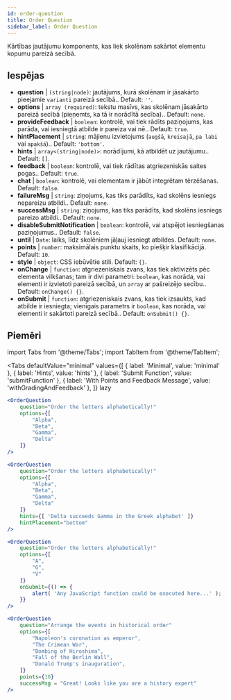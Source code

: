 ```yaml
---
id: order-question
title: Order Question
sidebar_label: Order Question
---
```


Kārtības jautājumu komponents, kas liek skolēnam sakārtot elementu kopumu pareizā secībā.

## Iespējas

* __question__ | `(string|node)`: jautājums, kurā skolēnam ir jāsakārto pieejamie `varianti` pareizā secībā.. Default: `''`.
* __options__ | `array (required)`: tekstu masīvs, kas skolēnam jāsakārto pareizā secībā (pieņemts, ka tā ir norādītā secība).. Default: `none`.
* __provideFeedback__ | `boolean`: kontrolē, vai tiek rādīts paziņojums, kas parāda, vai iesniegtā atbilde ir pareiza vai nē.. Default: `true`.
* __hintPlacement__ | `string`: mājienu izvietojums (`augšā`, `kreisajā`, `pa labi` vai `apakšā`).. Default: `'bottom'`.
* __hints__ | `array<(string|node)>`: norādījumi, kā atbildēt uz jautājumu.. Default: `[]`.
* __feedback__ | `boolean`: kontrolē, vai tiek rādītas atgriezeniskās saites pogas.. Default: `true`.
* __chat__ | `boolean`: kontrolē, vai elementam ir jābūt integrētam tērzēšanas. Default: `false`.
* __failureMsg__ | `string`: ziņojums, kas tiks parādīts, kad skolēns iesniegs nepareizu atbildi.. Default: `none`.
* __successMsg__ | `string`: ziņojums, kas tiks parādīts, kad skolēns iesniegs pareizo atbildi.. Default: `none`.
* __disableSubmitNotification__ | `boolean`: kontrolē, vai atspējot iesniegšanas paziņojumus.. Default: `false`.
* __until__ | `Date`: laiks, līdz skolēniem jāļauj iesniegt atbildes. Default: `none`.
* __points__ | `number`: maksimālais punktu skaits, ko piešķir klasifikācijā. Default: `10`.
* __style__ | `object`: CSS iebūvētie stili. Default: `{}`.
* __onChange__ | `function`: atgriezeniskais zvans, kas tiek aktivizēts pēc elementa vilkšanas; tam ir divi parametri: `boolean`, kas norāda, vai elementi ir izvietoti pareizā secībā, un `array` ar pašreizējo secību.. Default: `onChange() {}`.
* __onSubmit__ | `function`: atgriezeniskais zvans, kas tiek izsaukts, kad atbilde ir iesniegta; vienīgais parametrs ir `boolean`, kas norāda, vai elementi ir sakārtoti pareizā secībā.. Default: `onSubmit() {}`.


## Piemēri

import Tabs from '@theme/Tabs';
import TabItem from '@theme/TabItem';

<Tabs
    defaultValue="minimal"
    values={[
        { label: 'Minimal', value: 'minimal' },
        { label: 'Hints', value: 'hints' },
        { label: 'Submit Function', value: 'submitFunction' },
        { label: 'With Points and Feedback Message', value: 'withGradingAndFeedback' },
    ]}
    lazy
>

<TabItem value="minimal">

```jsx live
<OrderQuestion
    question="Order the letters alphabetically!"
    options={[
        "Alpha",
        "Beta",
        "Gamma",
        "Delta"
    ]}
/>
```
</TabItem>

<TabItem value="hints">

```jsx live
<OrderQuestion
    question="Order the letters alphabetically!"
    options={[
        "Alpha",
        "Beta",
        "Gamma",
        "Delta"
    ]}
    hints={[ 'Delta succeeds Gamma in the Greek alphabet' ]}
    hintPlacement="bottom"
/>
```
</TabItem>

<TabItem value="submitFunction">

```jsx live
<OrderQuestion
    question="Order the letters alphabetically!"
    options={[
        "A",
        "G",
        "V"
    ]}
    onSubmit={() => {
        alert( 'Any JavaScript function could be executed here...' );
    }}
/>
```
</TabItem>

<TabItem value="withGradingAndFeedback">

```jsx live
<OrderQuestion
    question="Arrange the events in historical order"
    options={[
        "Napoleon's coronation as emperor",
        "The Crimean War",
        "Bombing of Hiroshima",
        "Fall of the Berlin Wall",
        "Donald Trump's inauguration",
    ]}
    points={10}
    successMsg = "Great! Looks like you are a history expert"
/>
```
</TabItem>

</Tabs>
